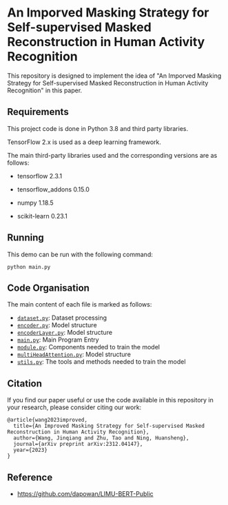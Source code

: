 # An Imporved Masking Strategy for Self-supervised Masked Reconstruction in Human Activity Recognition
This repository is designed to implement the idea of "An Imporved Masking Strategy for Self-supervised Masked Reconstruction in Human Activity Recognition" in this paper.

## Requirements

This project code is done in Python 3.8 and third party libraries. 

 TensorFlow 2.x is used as a deep learning framework.

The main third-party libraries used and the corresponding versions are as follows:

+ tensorflow 2.3.1

+ tensorflow_addons 0.15.0

+ numpy 1.18.5

+ scikit-learn 0.23.1


## Running

This demo can be run with the following command:

```shell
python main.py
```


## Code Organisation

The main content of each file is marked as follows:

+ [`dataset.py`](./dataset.py): Dataset processing
+ [`encoder.py`](./encoder.py): Model structure
+ [`encoderLayer.py`](./encoder.py): Model structure
+ [`main.py`](./main.py): Main Program Entry
+ [`module.py`](./module.py): Components needed to train the model
+ [`multiHeadAttention.py`](./multiHeadAttention.py): Model structure
+ [`utils.py`](utils.py): The tools and methods needed to train the model


## Citation

If you find our paper useful or use the code available in this repository in your research, please consider citing our work:

```
@article{wang2023improved,
  title={An Improved Masking Strategy for Self-supervised Masked Reconstruction in Human Activity Recognition},
  author={Wang, Jinqiang and Zhu, Tao and Ning, Huansheng},
  journal={arXiv preprint arXiv:2312.04147},
  year={2023}
}
```

## Reference

+ https://github.com/dapowan/LIMU-BERT-Public

